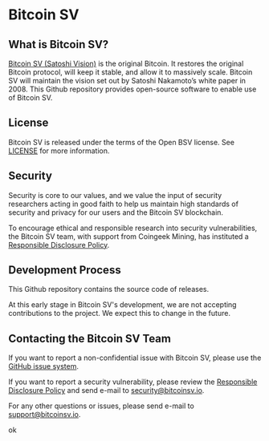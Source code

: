 Bitcoin SV
===========

What is Bitcoin SV?
-------------------

[Bitcoin SV (Satoshi Vision)](https://bitcoinsv.io/) is the original Bitcoin.  It restores the original Bitcoin 
protocol, will keep it stable, and allow it to massively scale.  Bitcoin SV will maintain the vision set out by Satoshi 
Nakamoto’s white paper in 2008.  This Github repository provides open-source software to enable use of Bitcoin SV.

License
-------

Bitcoin SV is released under the terms of the Open BSV license. See [LICENSE](LICENSE) for more information.

Security
--------
Security is core to our values, and we value the input of security researchers acting in good faith to help us maintain 
high standards of security and privacy for our users and the Bitcoin SV blockchain.

To encourage ethical and responsible research into security vulnerabilities, the Bitcoin SV team, with support from 
Coingeek Mining, has instituted a [Responsible Disclosure Policy](doc/rdp.md).

Development Process
-------------------

This Github repository contains the source code of releases.

At this early stage in Bitcoin SV's development, we are not accepting contributions to the project. We expect this to 
change in the future.

Contacting the Bitcoin SV Team
------------------------------

If you want to report a non-confidential issue with Bitcoin SV, please use the 
[GitHub issue system](https://github.com/bitcoin-sv/bitcoin-sv/issues).

If you want to report a security vulnerability, please review the [Responsible Disclosure Policy](doc/rdp.md) and send
e-mail to <security@bitcoinsv.io>.

For any other questions or issues, please send e-mail to <support@bitcoinsv.io>.

ok